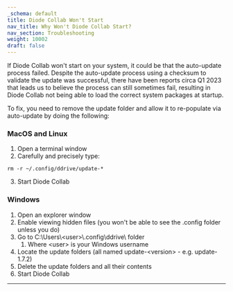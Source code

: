 ```yaml
---
_schema: default
title: Diode Collab Won't Start
nav_title: Why Won't Diode Collab Start?
nav_section: Troubleshooting
weight: 10002
draft: false
---
```

If Diode Collab won't start on your system, it could be that the auto-update process failed. Despite the auto-update process using a checksum to validate the update was successful, there have been reports circa Q1 2023 that leads us to believe the process can still sometimes fail, resulting in Diode Collab not being able to load the correct system packages at startup.

To fix, you need to remove the update folder and allow it to re-populate via auto-update by doing the following:

### **MacOS and Linux**

1. Open a terminal window
2. Carefully and precisely type:

`rm -r ~/.config/ddrive/update-*`

3. Start Diode Collab

### **Windows**

1. Open an explorer window
2. Enable viewing hidden files (you won't be able to see the .config folder unless you do)
3. Go to C:\\Users\\&lt;user&gt;\\.config\\ddrive\\ folder
   1. Where &lt;user&gt; is your Windows username
4. Locate the update folders (all named update-&lt;version&gt; - e.g. update-1.7.2)
5. Delete the update folders and all their contents
6. Start Diode Collab

---

&nbsp;
